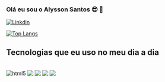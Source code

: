 ### Olá eu sou o Alysson Santos 😎 🍷 

[![Linkdin](	https://img.shields.io/badge/LinkedIn-0077B5?style=for-the-badge&logo=linkedin&logoColor=white)](https://www.linkedin.com/in/alysson-assis-987009249/)


[![Top Langs](https://github-readme-stats.vercel.app/api/top-langs/?username=Alysson-Assis&layout=compact&theme=dracula)](https://github.com/anuraghazra/github-readme-stats)

## Tecnologias que eu uso no meu dia a dia
<div style="display: inline_block"><br/>
    <img align="center" alt="html5" src = "https://img.shields.io/badge/HTML5-E34F26?style=for-the-badge&logo=html5&logoColor=white">
    <img align="center" src = "https://img.shields.io/badge/CSS3-1572B6?style=for-the-badge&logo=css3&logoColor=white">
    <img align="center" src = "https://img.shields.io/badge/JavaScript-F7DF1E?style=for-the-badge&logo=javascript&logoColor=black">
    <img align="center" src = "https://img.shields.io/badge/Python-14354C?style=for-the-badge&logo=python&logoColor=white">
    <img align="center" src = "https://img.shields.io/badge/MySQL-00000F?style=for-the-badge&logo=mysql&logoColor=white">
    
</div>
